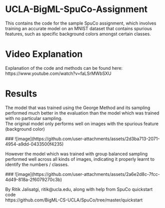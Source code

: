 # UCLA-BigML-SpuCo-Assignment
<p>This contains the code for the sample SpuCo assignment, which involves training an accurate model on an MNIST dataset that contains spurious features, such as specific background colors amongst certain classes.</p>

# Video Explanation
<p>Explanation of the code and methods can be found here:<br>
https://www.youtube.com/watch?v=faLSrMWbSXU</p>

# Results
<p>The model that was trained using the George Method and its sampling performed much better in the evaluation than the model which was trained with no particular sampling.
<br>The original model only performs well on images with the spurious feature (background color)</p>
### ![image](https://github.com/user-attachments/assets/2d3ba713-2071-4954-a9dd-0433500f4235)
<p>However the model which was trained with group balanced sampling performed well across all kinds of images, indicating it properly learnt to identify the numbers / classes.</p>
### ![image](https://github.com/user-attachments/assets/2a6e2d8c-7fcc-4d49-818a-2f6079270c3b)

<p>By Ritik Jalisatgi, ritik@ucla.edu, along with help from SpuCo quickstart code<br>
https://github.com/BigML-CS-UCLA/SpuCo/tree/master/quickstart</p>
